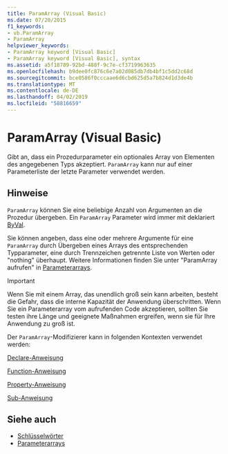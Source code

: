 ```yaml
---
title: ParamArray (Visual Basic)
ms.date: 07/20/2015
f1_keywords:
- vb.ParamArray
- ParamArray
helpviewer_keywords:
- ParamArray keyword [Visual Basic]
- ParamArray keyword [Visual Basic], syntax
ms.assetid: a5f18789-92bd-488f-9c7e-cf3719963635
ms.openlocfilehash: b9dee0fc876c6e7a02d085db7db4bf1c5dd2c68d
ms.sourcegitcommit: bce0586f0cccaae6d6cbd625d5a7b824d1d3de4b
ms.translationtype: MT
ms.contentlocale: de-DE
ms.lasthandoff: 04/02/2019
ms.locfileid: "58816659"
---
```

# <a name="paramarray-visual-basic"></a>ParamArray (Visual Basic)
Gibt an, dass ein Prozedurparameter ein optionales Array von Elementen des angegebenen Typs akzeptiert. `ParamArray` kann nur auf einer Parameterliste der letzte Parameter verwendet werden.  
  
## <a name="remarks"></a>Hinweise  
 `ParamArray` können Sie eine beliebige Anzahl von Argumenten an die Prozedur übergeben. Ein `ParamArray` Parameter wird immer mit deklariert [ByVal](../../../visual-basic/language-reference/modifiers/byval.md).  
  
 Sie können angeben, dass eine oder mehrere Argumente für eine `ParamArray` durch Übergeben eines Arrays des entsprechenden Typparameter, eine durch Trennzeichen getrennte Liste von Werten oder "nothing" überhaupt. Weitere Informationen finden Sie unter "ParamArray aufrufen" in [Parameterarrays](../../../visual-basic/programming-guide/language-features/procedures/parameter-arrays.md).  
  
> [!IMPORTANT]
>  Wenn Sie mit einem Array, das unendlich groß sein kann arbeiten, besteht die Gefahr, dass die interne Kapazität der Anwendung überschritten. Wenn Sie ein Parameterarray vom aufrufenden Code akzeptieren, sollten Sie testen ihre Länge und geeignete Maßnahmen ergreifen, wenn sie für Ihre Anwendung zu groß ist.  
  
 Der `ParamArray`-Modifizierer kann in folgenden Kontexten verwendet werden:  
  
 [Declare-Anweisung](../../../visual-basic/language-reference/statements/declare-statement.md)  
  
 [Function-Anweisung](../../../visual-basic/language-reference/statements/function-statement.md)  
  
 [Property-Anweisung](../../../visual-basic/language-reference/statements/property-statement.md)  
  
 [Sub-Anweisung](../../../visual-basic/language-reference/statements/sub-statement.md)  
  
## <a name="see-also"></a>Siehe auch

- [Schlüsselwörter](../../../visual-basic/language-reference/keywords/index.md)
- [Parameterarrays](../../../visual-basic/programming-guide/language-features/procedures/parameter-arrays.md)

